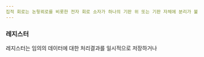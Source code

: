 ```yaml
---
집적 회로는 논맇뢰로를 비롯한 전자 회로 소자가 하나의 기판 위 또는 기판 자체에 분리가 불가능한 상태로 결합되어 있는 초소형 구조의 기능적인 복합적 전자소자 또는 시스템이다. 마이크로프로세서는 논리회로로 설계된 중앙처리장치를 하나의 집적회로 칩으로 만든 것이다. 논리회로를 통해서 설계된 중앙처리장치의 구성 요소들을 공부하는 것은 마이크로프로세서를 이해하는 데 많은 도움이 될것이다.
---
```

### 레지스터
레지스터는 임의의 데이터에 대한 처리결과를 일시적으로 저장하거나 
